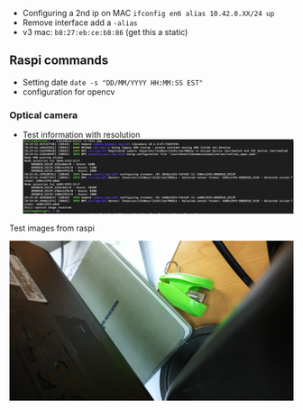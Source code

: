 
- Configuring a 2nd ip on MAC
	`ifconfig en6 alias 10.42.0.XX/24 up`
- Remove interface add a `-alias`
- v3 mac: `b8:27:eb:ce:b8:86` (get this a static)

## Raspi commands

-  Setting date
		`date -s "DD/MM/YYYY HH:MM:SS EST"`
- configuration for opencv

### Optical camera

- Test information with resolution 
![](res/Pasted%20image%2020241101222041.png)

Test images from raspi

![300](res/test.jpg)

